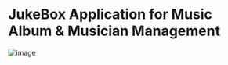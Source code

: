 # JukeBox Application for Music Album & Musician Management


![image](https://user-images.githubusercontent.com/19189211/107152104-0ed35180-698c-11eb-90d3-b548061bdc1d.png)

